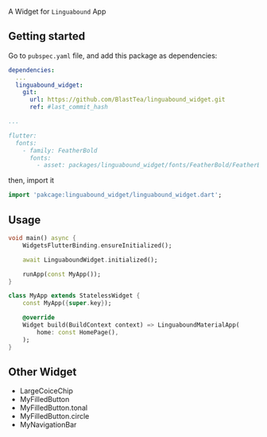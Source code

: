 <!--
This README describes the package. If you publish this package to pub.dev,
this README's contents appear on the landing page for your package.

For information about how to write a good package README, see the guide for
[writing package pages](https://dart.dev/guides/libraries/writing-package-pages).

For general information about developing packages, see the Dart guide for
[creating packages](https://dart.dev/guides/libraries/create-library-packages)
and the Flutter guide for
[developing packages and plugins](https://flutter.dev/developing-packages).
-->

A Widget for `Linguabound` App

## Getting started

Go to `pubspec.yaml` file, and add this package as dependencies:
```yaml
dependencies:
  ...
  linguabound_widget:
    git:
      url: https://github.com/BlastTea/linguabound_widget.git
      ref: #last_commit_hash

...

flutter:
  fonts:
    - family: FeatherBold
      fonts:
        - asset: packages/linguabound_widget/fonts/FeatherBold/FeatherBold.ttf
```
then, import it
```dart
import 'pakcage:linguabound_widget/linguabound_widget.dart';
```

## Usage

```dart
void main() async {
    WidgetsFlutterBinding.ensureInitialized();

    await LinguaboundWidget.initialized();

    runApp(const MyApp());
}

class MyApp extends StatelessWidget {
    const MyApp({super.key});

    @override
    Widget build(BuildContext context) => LinguaboundMaterialApp(
        home: const HomePage(),
    );
}
```

## Other Widget
- LargeCoiceChip
- MyFilledButton
- MyFilledButton.tonal
- MyFilledButton.circle
- MyNavigationBar